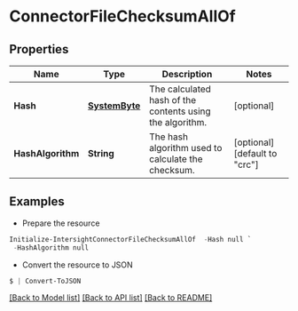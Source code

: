 # ConnectorFileChecksumAllOf
## Properties

Name | Type | Description | Notes
------------ | ------------- | ------------- | -------------
**Hash** | [**SystemByte**](SystemByte.md) | The calculated hash of the contents using the algorithm. | [optional] 
**HashAlgorithm** | **String** | The hash algorithm used to calculate the checksum. | [optional] [default to "crc"]

## Examples

- Prepare the resource
```powershell
Initialize-IntersightConnectorFileChecksumAllOf  -Hash null `
 -HashAlgorithm null
```

- Convert the resource to JSON
```powershell
$ | Convert-ToJSON
```

[[Back to Model list]](../README.md#documentation-for-models) [[Back to API list]](../README.md#documentation-for-api-endpoints) [[Back to README]](../README.md)

